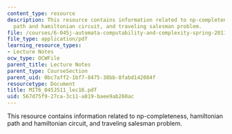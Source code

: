 ```yaml
---
content_type: resource
description: This resource contains information related to np-completeness, hamiltonian
  path and hamiltonian circuit, and traveling salesman problem.
file: /courses/6-045j-automata-computability-and-complexity-spring-2011/567d75f927ca3c11a819baee9ab260ac_MIT6_045JS11_lec16.pdf
file_type: application/pdf
learning_resource_types:
- Lecture Notes
ocw_type: OCWFile
parent_title: Lecture Notes
parent_type: CourseSection
parent_uid: 0bc7aff2-1bf7-8475-38bb-8fabd142084f
resourcetype: Document
title: MIT6_045JS11_lec16.pdf
uid: 567d75f9-27ca-3c11-a819-baee9ab260ac
---
```

This resource contains information related to np-completeness, hamiltonian path and hamiltonian circuit, and traveling salesman problem.